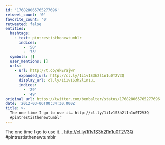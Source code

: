```yaml
---
id: '176828065765277696'
retweet_count: '0'
favorite_count: '0'
retweeted: false
entities:
  hashtags:
    - text: pintrestisthenewtumblr
      indices:
        - '50'
        - '73'
  symbols: []
  user_mentions: []
  urls:
    - url: http://t.co/ekErajwY
      expanded_url: http://cl.ly/1i1v1S3h2l1n1u0T2V3Q
      display_url: cl.ly/1i1v1S3h2l1n1u…
      indices:
        - '29'
        - '49'
original_url: https://twitter.com/benbalter/status/176828065765277696
date: '2012-03-06T00:34:30.000Z'
title: >-
  The one time I go to use it… http://cl.ly/1i1v1S3h2l1n1u0T2V3Q
  #pintrestisthenewtumblr
---
```


The one time I go to use it… http://cl.ly/1i1v1S3h2l1n1u0T2V3Q #pintrestisthenewtumblr